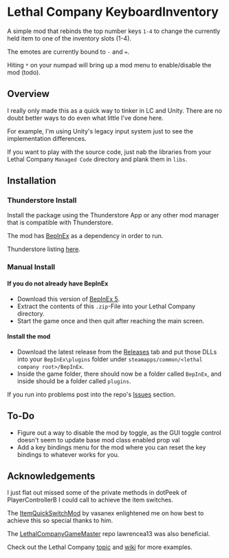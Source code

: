 ﻿# Lethal Company KeyboardInventory
A simple mod that rebinds the top number keys `1-4` to change the currently held item to one of the inventory slots (1-4).

The emotes are currently bound to `-` and `=`.

Hiting `*` on your numpad will bring up a mod menu to enable/disable the mod (todo).

## Overview
I really only made this as a quick way to tinker in LC and Unity. There are no doubt better ways to do even what little I've done here.

For example, I'm using Unity's legacy input system just to see the implementation differences.

If you want to play with the source code, just nab the libraries from your Lethal Company
`Managed Code` directory and plank them in `libs`.

## Installation
### Thunderstore Install
Install the package using the Thunderstore App or any other mod manager that is compatible with Thunderstore.

The mod has [BepInEx](https://thunderstore.io/c/lethal-company/p/BepInEx/BepInExPack/) as a dependency in order to run.

Thunderstore listing [here](https://thunderstore.io/c/lethal-company/p/backendiain/KeyboardInventory/).

### Manual Install
#### If you do not already have BepInEx

* Download this version of [BepInEx 5](https://github.com/BepInEx/BepInEx/releases/tag/v5.4.22).
* Extract the contents of this `.zip`-File into your Lethal Company directory.
* Start the game once and then quit after reaching the main screen.

#### Install the mod

* Download the latest release from the [Releases](https://github.com/backendiain/lc-keyboard-inventory/releases) tab and
  put those DLLs into your `BepInEx\plugins` folder under
  `steamapps/common/<lethal company root>/BepInEx`.
* Inside the game folder, there should now be a folder called `BepInEx`, and inside should be a folder called
  `plugins`.
  
If you run into problems post into the repo's [Issues](https://github.com/backendiain/lc-keyboard-inventory/issues) section.

## To-Do
* Figure out a way to disable the mod by toggle, as the GUI toggle control doesn't seem to update base mod class enabled prop val
* Add a key bindings menu for the mod where you can reset the key bindings to whatever works for you.

## Acknowledgements
I just flat out missed some of the private methods in dotPeek of PlayerControllerB I could call to achieve the item switches.

The [ItemQuickSwitchMod](https://github.com/vasanex/ItemQuickSwitchMod) by vasanex enlightened me on how best to achieve this so special thanks to him.

The [LethalCompanyGameMaster](https://github.com/lawrencea13/LethalCompanyGameMaster) repo lawrencea13 was also beneficial.

Check out the Lethal Company [topic](https://github.com/topics/lethal-company) and [wiki](https://lethal.wiki/) for more examples.